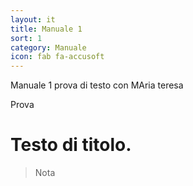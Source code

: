 ```yaml
---
layout: it
title: Manuale 1
sort: 1
category: Manuale
icon: fab fa-accusoft
---
```

<p class="message">
   Manuale 1 prova di testo con MAria teresa
</p>

Prova
# Testo di titolo.
> Nota